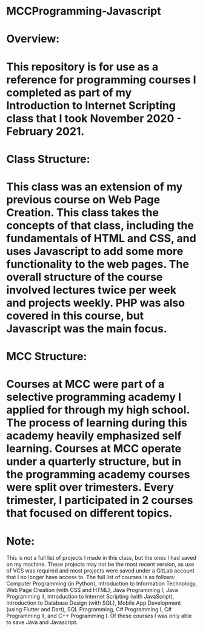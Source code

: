 # MCCProgramming-Javascript
Overview:
===============================================================================================================================================================================
This repository is for use as a reference for programming courses I completed as part of my Introduction to Internet Scripting class that I took November 2020 - February 2021.
===============================================================================================================================================================================
Class Structure:
===============================================================================================================================================================================
This class was an extension of my previous course on Web Page Creation. This class takes the concepts of that class, including the fundamentals of HTML and CSS, and uses Javascript to add some more functionality to the web pages. The overall structure of the course involved lectures twice per week and projects weekly. PHP was also covered in this course, but Javascript was the main focus.
===============================================================================================================================================================================
MCC Structure:
===============================================================================================================================================================================
Courses at MCC were part of a selective programming academy I applied for through my high school. The process of learning during this academy heavily emphasized self learning. Courses at MCC operate under a quarterly structure, but in the programming academy courses were split over trimesters. Every trimester, I participated in 2 courses that focused on different topics.
===============================================================================================================================================================================
Note:
===============================================================================================================================================================================
This is not a full list of projects I made in this class, but the ones I had saved on my machine. These projects may not be the most recent version, as use of VCS was required and most projects were saved under a GitLab account that I no longer have access to. The full list of courses is as follows: Computer Programming (in Python), Introduction to Information Technology, Web Page Creation (with CSS and HTML), Java Programming I, Java Programming II, Introduction to Internet Scripting (with JavaScript), Introduction to Database Design (with SQL), Mobile App Development (using Flutter and Dart), SQL Programming, C# Programming I, C# Programming II, and C++ Programming I. Of these courses I was only able to save Java and Javascript.
